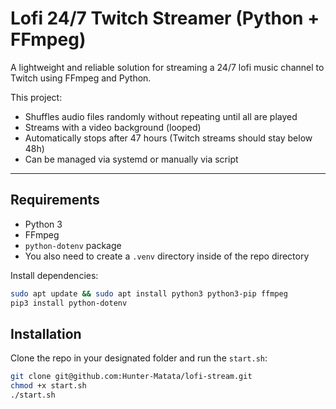 # Lofi 24/7 Twitch Streamer (Python + FFmpeg)

A lightweight and reliable solution for streaming a 24/7 lofi music channel to Twitch using FFmpeg and Python.

This project:
- Shuffles audio files randomly without repeating until all are played
- Streams with a video background (looped)
- Automatically stops after 47 hours (Twitch streams should stay below 48h)
- Can be managed via systemd or manually via script

---

## Requirements

- Python 3
- FFmpeg
- `python-dotenv` package
- You also need to create a `.venv` directory inside of the repo directory

Install dependencies:

```bash
sudo apt update && sudo apt install python3 python3-pip ffmpeg
pip3 install python-dotenv
```

## Installation
Clone the repo in your designated folder and run the `start.sh`:
```bash
git clone git@github.com:Hunter-Matata/lofi-stream.git
chmod +x start.sh
./start.sh
```